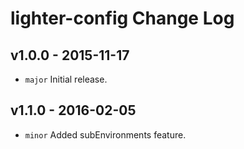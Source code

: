# lighter-config Change Log

## v1.0.0 - 2015-11-17
* `major` Initial release.

## v1.1.0 - 2016-02-05
* `minor` Added subEnvironments feature.
